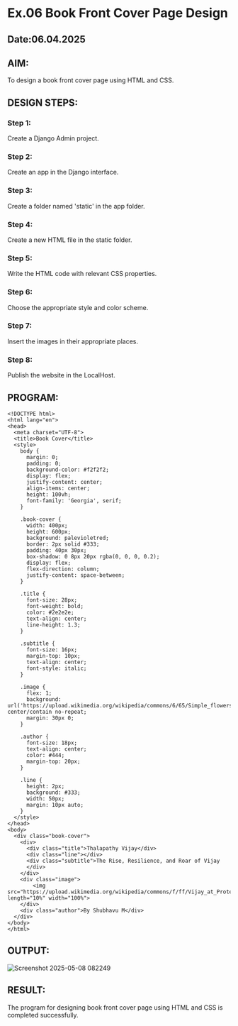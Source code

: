 # Ex.06 Book Front Cover Page Design
## Date:06.04.2025

## AIM:
To design a book front cover page using HTML and CSS.

## DESIGN STEPS:

### Step 1:
Create a Django Admin project.

### Step 2:
Create an app in the Django interface.

### Step 3:
Create a folder named 'static' in the app folder.

### Step 4:
Create a new HTML file in the static folder.

### Step 5:
Write the HTML code with relevant CSS properties.

### Step 6:
Choose the appropriate style and color scheme.

### Step 7:
Insert the images in their appropriate places.

### Step 8:
Publish the website in the LocalHost.

## PROGRAM:
```
<!DOCTYPE html>
<html lang="en">
<head>
  <meta charset="UTF-8">
  <title>Book Cover</title>
  <style>
    body {
      margin: 0;
      padding: 0;
      background-color: #f2f2f2;
      display: flex;
      justify-content: center;
      align-items: center;
      height: 100vh;
      font-family: 'Georgia', serif;
    }

    .book-cover {
      width: 400px;
      height: 600px;
      background: palevioletred;
      border: 2px solid #333;
      padding: 40px 30px;
      box-shadow: 0 8px 20px rgba(0, 0, 0, 0.2);
      display: flex;
      flex-direction: column;
      justify-content: space-between;
    }

    .title {
      font-size: 28px;
      font-weight: bold;
      color: #2e2e2e;
      text-align: center;
      line-height: 1.3;
    }

    .subtitle {
      font-size: 16px;
      margin-top: 10px;
      text-align: center;
      font-style: italic;
    }

    .image {
      flex: 1;
      background: url('https://upload.wikimedia.org/wikipedia/commons/6/65/Simple_flowers_black_line_art.png') center/contain no-repeat;
      margin: 30px 0;
    }

    .author {
      font-size: 18px;
      text-align: center;
      color: #444;
      margin-top: 20px;
    }

    .line {
      height: 2px;
      background: #333;
      width: 50px;
      margin: 10px auto;
    }
  </style>
</head>
<body>
  <div class="book-cover">
    <div>
      <div class="title">Thalapathy Vijay</div>
      <div class="line"></div>
      <div class="subtitle">The Rise, Resilience, and Roar of Vijay
      </div>
    </div>
    <div class="image">
        <img src="https://upload.wikimedia.org/wikipedia/commons/f/ff/Vijay_at_Protest_of_the_Nadigar_Sangam.jpg" length="10%" width="100%">
    </div>
    <div class="author">By Shubhavu M</div>
  </div>
</body>
</html>
```


## OUTPUT:

![Screenshot 2025-05-08 082249](https://github.com/user-attachments/assets/cb40f23c-9674-4c80-ac41-f15787a227f1)



## RESULT:
The program for designing book front cover page using HTML and CSS is completed successfully.
